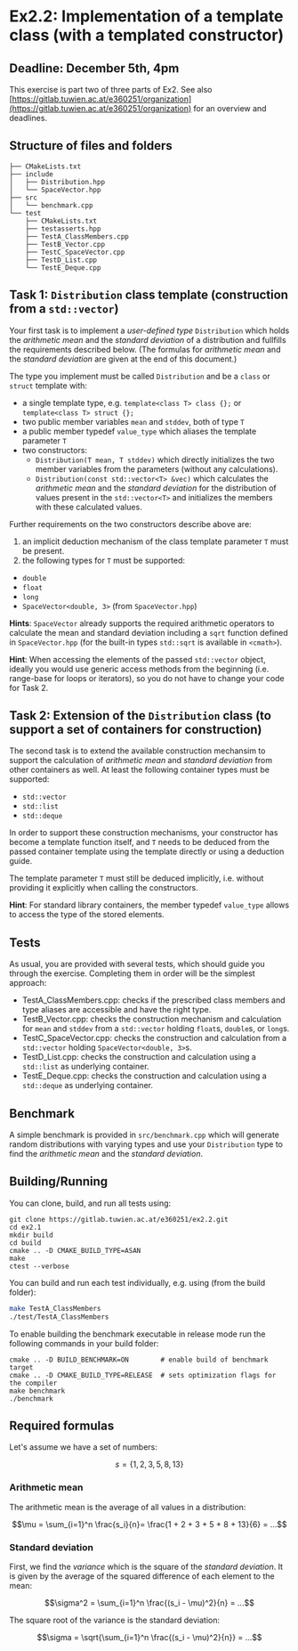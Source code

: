 # Ex2.2: Implementation of a template class (with a templated constructor)
## Deadline: December 5th, 4pm

This exercise is part two of three parts of Ex2. See also [https://gitlab.tuwien.ac.at/e360251/organization](https://gitlab.tuwien.ac.at/e360251/organization) for an overview and deadlines.

## Structure of files and folders

```
├── CMakeLists.txt
├── include
│   ├── Distribution.hpp
│   └── SpaceVector.hpp
├── src
│   └── benchmark.cpp
└── test
    ├── CMakeLists.txt
    ├── testasserts.hpp
    ├── TestA_ClassMembers.cpp
    ├── TestB_Vector.cpp
    ├── TestC_SpaceVector.cpp
    ├── TestD_List.cpp
    └── TestE_Deque.cpp

```

## Task 1: `Distribution` class template (construction from a `std::vector`)

Your first task is to implement a *user-defined type* `Distribution` which holds the *arithmetic mean* and the *standard deviation* of a distribution and fullfills the requirements described below.
(The formulas for *arithmetic mean* and the *standard deviation* are given at the end of this document.)

The type you implement must be called `Distribution` and be a `class` or `struct` template with:

- a single template type, e.g. `template<class T> class {};` or `template<class T> struct {};`
- two public member variables `mean` and `stddev`, both of type `T`
- a public member typedef `value_type` which aliases the template parameter `T`
- two constructors:
  - `Distribution(T mean, T stddev)` which directly initializes the two member variables from the parameters (without any calculations).
  - `Distribution(const std::vector<T> &vec)` which calculates the *arithmetic mean* and the *standard deviation* for the distribution of values present in the `std::vector<T>` and initializes the members with these calculated values.

Further requirements on the two constructors describe above are:
1. an implicit deduction mechanism of the class template parameter `T` must be present.
2. the following types for `T` must be supported:
  - `double`
  - `float`
  - `long`
  - `SpaceVector<double, 3>` (from `SpaceVector.hpp`)

**Hints**: `SpaceVector` already supports the required arithmetic operators to calculate the mean and standard deviation including a `sqrt` function defined in `SpaceVector.hpp` (for the built-in types `std::sqrt` is available in `<cmath>`).


**Hint**: When accessing the elements of the passed `std::vector` object, ideally you would use generic access methods from the beginning (i.e. range-base for loops or iterators), so you do not have to change your code for Task 2.

## Task 2: Extension of the `Distribution` class (to support a set of containers for construction)

The second task is to extend the available construction mechansim to support the calculation of *arithmetic mean* and *standard deviation* from other containers as well.
At least the following container types must be supported:
- `std::vector`
- `std::list`
- `std::deque`

In order to support these construction mechanisms, your constructor has become a template function itself, and `T` needs to be deduced from the passed container template using the template directly or using a deduction guide.

The template parameter `T` must still be deduced implicitly, i.e. without providing it explicitly when calling the constructors.

**Hint**: For standard library containers, the member typedef `value_type` allows to access the type of the stored elements.


## Tests

As usual, you are provided with several tests, which should guide you through the exercise.
Completing them in order will be the simplest approach:
- TestA_ClassMembers.cpp: checks if the prescribed class members and type aliases are accessible and have the right type.
- TestB_Vector.cpp: checks the construction mechanism and calculation for `mean` and `stddev` from a `std::vector` holding `float`s, `double`s, or `long`s.
- TestC_SpaceVector.cpp: checks the construction and calculation from a `std::vector` holding `SpaceVector<double, 3>`s.
- TestD_List.cpp: checks the construction and calculation using a `std::list` as underlying container.
- TestE_Deque.cpp: checks the construction and calculation using a `std::deque` as underlying container.

## Benchmark

A simple benchmark is provided in `src/benchmark.cpp` which will generate random distributions with varying types and use your `Distribution` type to find the *arithmetic mean* and the *standard deviation*.

## Building/Running

You can clone, build, and run all tests using:
```
git clone https://gitlab.tuwien.ac.at/e360251/ex2.2.git
cd ex2.1
mkdir build
cd build
cmake .. -D CMAKE_BUILD_TYPE=ASAN
make
ctest --verbose
```

You can build and run each test individually, e.g. using (from the build folder):
```bash
make TestA_ClassMembers
./test/TestA_ClassMembers
```

To enable building the benchmark executable in release mode run the following commands in your build folder:
```
cmake .. -D BUILD_BENCHMARK=ON        # enable build of benchmark target
cmake .. -D CMAKE_BUILD_TYPE=RELEASE  # sets optimization flags for the compiler
make benchmark
./benchmark
```

## Required formulas

Let's assume we have a set of numbers:

```math
s = \{1, 2, 3, 5, 8, 13 \}
```

### Arithmetic mean

The arithmetic mean is the average of all values in a distribution:

```math
\mu = \sum_{i=1}^n \frac{s_i}{n}= \frac{1 + 2 + 3 + 5 + 8 + 13}{6} = ...
```

### Standard deviation

First, we find the *variance* which is the square of the *standard deviation*.
It is given by the average of the squared difference of each element to the mean:

```math
\sigma^2 =  \sum_{i=1}^n \frac{(s_i - \mu)^2}{n} = ...
```

The square root of the variance is the standard deviation:

```math
\sigma =  \sqrt{\sum_{i=1}^n \frac{(s_i - \mu)^2}{n}} = ...
```
